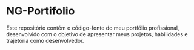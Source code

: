 # NG-Portifolio
Este repositório contém o código-fonte do meu portfólio profissional, desenvolvido com o objetivo de apresentar meus projetos, habilidades e trajetória como desenvolvedor.
